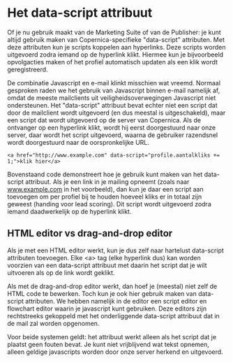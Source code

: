 # Het data-script attribuut

Of je nu gebruik maakt van de Marketing Suite of van de Publisher: je kunt altijd gebruik 
maken van Copernica-specifieke "data-script" attributen. Met deze attributen 
kun je scripts koppelen aan hyperlinks. Deze scripts worden uitgevoerd zodra 
iemand op de hyperlink klikt. Hiermee kun je bijvoorbeeld opvolgacties maken
of het profiel automatisch updaten als een klik wordt geregistreerd.

De combinatie Javascript en e-mail klinkt misschien wat vreemd. Normaal 
gesproken raden we het gebruik van Javascript binnen e-mail namelijk af, omdat
de meeste mailclients uit veiligheidsoverwegingen Javascript niet ondersteunen.
Het "data-script" attribuut bevat echter niet een script dat door de 
mailclient wordt uitgevoerd (en dus meestal is uitgeschakeld), maar een script
dat wordt uitgevoerd op de server van Copernica. Als de ontvanger op een 
hyperlink klikt, wordt hij eerst doorgestuurd naar onze server, daar wordt
het script uitgevoerd, waarna de gebruiker razendsnel wordt doorgestuurd
naar de oorspronkelijke URL.

    <a href="http://www.example.com" data-script="profile.aantalkliks += 1;">klik hier</a>

Bovenstaand code demonstreert hoe je gebruik kunt maken van het data-script
attribuut. Als je een link in je mailing opneemt (zoals naar www.example.com
in het voorbeeld), dan kun je daar een script aan toevoegen om per profiel
bij te houden hoeveel kliks er in totaal zijn geweest (handing  voor lead 
scoring). Dit script wordt uitgevoerd zodra iemand daadwerkelijk op de 
hyperlink klikt.


## HTML editor vs drag-and-drop editor

Als je met een HTML editor werkt, kun je dus zelf naar hartelust data-script attributen toevoegen. Elke
&lt;a&gt; tag (elke hyperlink dus) kan worden voorzien van een data-script
attribuut met daarin het script dat je wilt uitvoeren als op de link wordt
geklikt.

Als met de drag-and-drop editor werkt, dan hoef je (meestal) niet zelf de HTML code te bewerken. 
Toch kun je ook hier gebruik maken van data-script attributen. We hebben 
namelijk in de editor een script editor en flowchart editor waarin je javascript kunt gebruiken. 
Deze editors zijn rechtstreeks gekoppeld met het onderliggende data-script 
attribuut dat in de mail zal worden opgenomen.

Voor beide systemen geldt: het attribuut werkt alleen als het script dat
je plaatst geen fouten bevat. Je kunt niet vrijblijvend wat tekst opnemen,
alleen geldige javascripts worden door onze server herkend en uitgevoerd.

